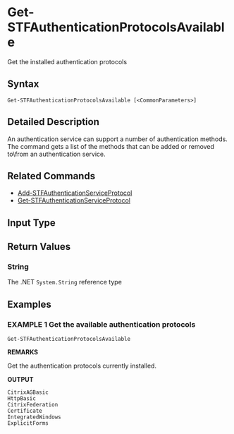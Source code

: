 ﻿# Get-STFAuthenticationProtocolsAvailable

Get the installed authentication protocols

## Syntax

```
Get-STFAuthenticationProtocolsAvailable [<CommonParameters>]
```

## Detailed Description

An authentication service can support a number of authentication methods. The command gets a list of the methods that can be added or removed to\from an authentication service.

## Related Commands

* [Add-STFAuthenticationServiceProtocol](./Add-STFAuthenticationServiceProtocol)
* [Get-STFAuthenticationServiceProtocol](./Get-STFAuthenticationServiceProtocol)

## Input Type

### 



## Return Values

### String

The .NET `System.String` reference type

## Examples

### EXAMPLE 1 Get the available authentication protocols

```
Get-STFAuthenticationProtocolsAvailable
```

**REMARKS**

Get the authentication protocols currently installed.

**OUTPUT**

```
CitrixAGBasic
HttpBasic
CitrixFederation
Certificate
IntegratedWindows
ExplicitForms
```
